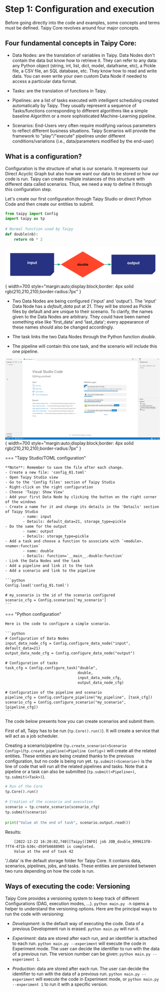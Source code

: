 # Step 1: Configuration and execution

Before going directly into the code and examples, some concepts and terms must be defined. Taipy Core revolves around four major concepts.

## Four fundamental concepts in Taipy Core:
- Data Nodes: are the translation of variables in Taipy. Data Nodes don't contain the data but know how to retrieve it. They can refer to any data: any Python object (string, int, list, dict, model, dataframe, etc), a Pickle file, a CSV file, an SQL database, etc. They know how to read and write data. You can even write your own custom Data Node if needed to access a particular data format.

- Tasks: are the translation of functions in Taipy.

- Pipelines: are a list of tasks executed with intelligent scheduling created automatically by Taipy. They usually represent a sequence of Tasks/functions corresponding to different algorithms like a simple baseline Algorithm or a more sophisticated Machine-Learning pipeline.

- Scenarios: End-Users very often require modifying various parameters to reflect different business situations. Taipy Scenarios will provide the framework to "play"/"execute" pipelines under different conditions/variations (i.e., data/parameters modified by the end-user)


## What is a configuration?

Configuration is the structure of what is our scenario. It represents our Direct Acyclic Graph but also how we want our data to be stored or how our code is run. Taipy can create multiple instances of this structure with different data called scenarios. Thus, we need a way to define it through this configuration step.


Let's create our first configuration through Taipy Studio or direct Python Code and then create our entities to submit.

```python
from taipy import Config
import taipy as tp

# Normal function used by Taipy
def double(nb):
    return nb * 2
```

![](config_01.svg){ width=700 style="margin:auto;display:block;border: 4px solid rgb(210,210,210);border-radius:7px" }

- Two Data Nodes are being configured ('input' and 'output'). The 'input' Data Node has a _default_data_ put at 21. They will be stored as Pickle files by default and are unique to their scenario. To clarify, the names given to the Data Nodes are arbitrary. They could have been named something else like 'first_data' and 'last_data'; every appearance of these names should also be changed accordingly.

- The task links the two Data Nodes through the Python function _double_.

- The pipeline will contain this one task, and the scenario will include this one pipeline.

![](config_01.gif){ width=700 style="margin:auto;display:block;border: 4px solid rgb(210,210,210);border-radius:7px" }


=== "Taipy Studio/TOML configuration"

    **Note**: Remember to save the file after each change.
    - Create a new file: 'config_01.toml'
    - Open Taipy Studio view
    - Go to the 'Config files' section of Taipy Studio
    - Right-click on the right configuration
    - Choose 'Taipy: Show View'
    - Add your first Data Node by clicking the button on the right corner of the windows
    - Create a name for it and change its details in the 'Details' section of Taipy Studio
            - name: input
            - Details: default_data=21, storage_type=pickle
    - Do the same for the output
            - name: output
            - Details: storage_type=pickle
    - Add a task and choose a function to associate with `<module>.<name>:function`
            - name: double
            - Details: function=`__main__.double:function`
    - Link the Data Nodes and the task
    - Add a pipeline and link it to the task
    - Add a scenario and link to the pipeline

    ```python
    Config.load('config_01.toml')

    # my_scenario is the id of the scenario configured
    scenario_cfg = Config.scenarios['my_scenario']
    ```

=== "Python configuration"

    Here is the code to configure a simple scenario.

    ```python
    # Configuration of Data Nodes
    input_data_node_cfg = Config.configure_data_node("input", default_data=21)
    output_data_node_cfg = Config.configure_data_node("output")

    # Configuration of tasks
    task_cfg = Config.configure_task("double",
                                     double,
                                     input_data_node_cfg,
                                     output_data_node_cfg)

    # Configuration of the pipeline and scenario
    pipeline_cfg = Config.configure_pipeline("my_pipeline", [task_cfg])
    scenario_cfg = Config.configure_scenario("my_scenario", [pipeline_cfg])
    ```

The code below presents how you can create scenarios and submit them.

First of all, Taipy has to be run (`tp.Core().run()`). It will create a service that will act as a job scheduler.

Creating a scenario/pipeline (`tp.create_scenario(<Scenario Config>)`/`tp.create_pipeline(<Pipeline Config>)` will create all the related entities. These entities are being created thanks to the previous configuration, but no code is being run yet. `tp.submit(<Scenario>)` is the line of code that will run all the related pipelines and tasks. Note that a pipeline or a task can also be submitted (`tp.submit(<Pipeline>)`, `tp.submit(<Task>)`).

```python
# Run of the Core
tp.Core().run()

# Creation of the scenario and execution
scenario = tp.create_scenario(scenario_cfg)
tp.submit(scenario)

print("Value at the end of task", scenario.output.read())
```
Results:
```
    [2022-12-22 16:20:02,740][Taipy][INFO] job JOB_double_699613f8-7ff4-471b-b36c-d59fb6688905 is completed.
    Value at the end of task 42
```    

'/.data' is the default storage folder for Taipy Core. It contains data, scenarios, pipelines, jobs, and tasks. These entities are persisted between two runs depending on how the code is run.

## Ways of executing the code: Versioning

Taipy Core provides a versioning system to keep track of different Configurations (DAG, execution modes, ...). `python main.py -h` opens a helper to understand the versioning options. Here are the principal ways to run the code with versioning:

- _Development_: is the default way of executing the code. Data of a previous Development run is erased. `python main.py` will run it.

- _Experiment_: data are stored after each run, and an identifier is attached to each run. `python main.py --experiment` will execute the code in Experiment mode. The user can decide the identifier to run with the data of a previous run. The version number can be given: `python main.py --experiment 1`.

- _Production_: data are stored after each run. The user can decide the identifier to run with the data of a previous run. `python main.py --experiment` will execute the code in Experiment mode, or `python main.py --experiment 1` to run it with a specific version.
